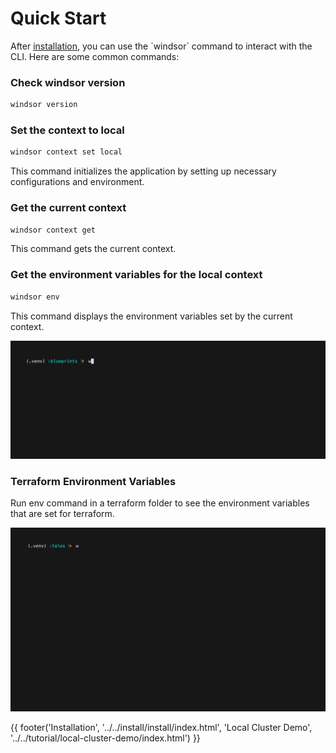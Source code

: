 # Quick Start
After [installation](../install/install.md), you can use the \`windsor\` command to interact with the CLI. Here are some common commands:

### Check windsor version

```sh
windsor version
```

### Set the context to local

```sh
windsor context set local
```
This command initializes the application by setting up necessary configurations and environment.

### Get the current context

```sh
windsor context get
```
This command gets the current context.

### Get the environment variables for the local context

```sh
windsor env
```

This command displays the environment variables set by the current context.

![windsor-env-normal](../img/windsor-env-normal.gif)

### Terraform Environment Variables

Run env command in a terraform folder to see the environment variables that are set for terraform.

![windsor-env](../img/windsor-env.gif)


<div>
{{ footer('Installation', '../../install/install/index.html', 'Local Cluster Demo', '../../tutorial/local-cluster-demo/index.html') }}
</div>

<script>
  document.getElementById('previousButton').addEventListener('click', function() {
    window.location.href = '../../install/install/index.html'; 
  });

  document.getElementById('nextButton').addEventListener('click', function() {
    window.location.href = '../../tutorial/local-cluster-demo/index.html'; 
  });
</script>



